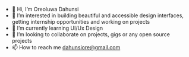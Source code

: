 - 👋 Hi, I’m Oreoluwa Dahunsi
- 👀 I’m interested in building beautiful and accessible design interfaces, getting internship opportunities and working on projects
- 🌱 I’m currently learning UI/Ux Design
- 💞️ I’m looking to collaborate on projects, gigs or any open source projects
- 📫 How to reach me dahunsiore@gmail.com

<!---
Oreoluwa78/Oreoluwa78 is a ✨ special ✨ repository because its `README.md` (this file) appears on your GitHub profile.
You can click the Preview link to take a look at your changes.
--->
